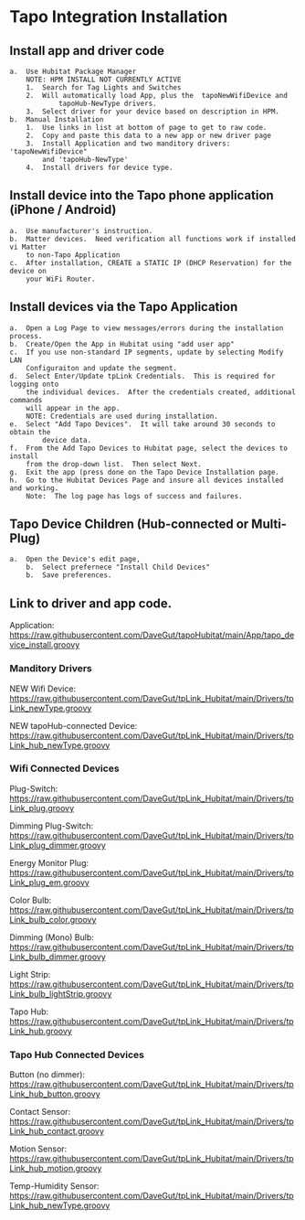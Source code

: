 # Tapo Integration Installation

## Install app and driver code
	a.	Use Hubitat Package Manager
 		NOTE: HPM INSTALL NOT CURRENTLY ACTIVE
 		1.	Search for Tag Lights and Switches
   		2.	Will automatically load App, plus the  tapoNewWifiDevice and 
     			tapoHub-NewType drivers.
	 	3.	Select driver for your device based on description in HPM.
   	b.	Manual Installation
		1.	Use links in list at bottom of page to get to raw code.
  		2.	Copy and paste this data to a new app or new driver page
		3.	Install Application and two manditory drivers: 'tapoNewWifiDevice" 
  			and 'tapoHub-NewType'
  		4.	Install drivers for device type.
    
## Install device into the Tapo phone application (iPhone / Android)
	a.	Use manufacturer's instruction.
 	b.	Matter devices.  Need verification all functions work if installed vi Matter 
  		to non-Tapo Application
  	c.	After installation, CREATE a STATIC IP (DHCP Reservation) for the device on 
   		your WiFi Router.

## Install devices via the Tapo Application
	a.	Open a Log Page to view messages/errors during the installation process.
 	b.	Create/Open the App in Hubitat using "add user app"
 	c.	If you use non-standard IP segments, update by selecting Modify LAN
  		Configuraiton and update the segment.
	d.	Select Enter/Update tpLink Credentials.  This is required for logging onto
 		the individual devices.  After the credentials created, additional commands
   		will appear in the app.
	 	NOTE: Credentials are used during installation.
   	e.	Select "Add Tapo Devices".  It will take around 30 seconds to obtain the 
    		device data.
	f.	From the Add Tapo Devices to Hubitat page, select the devices to install 
 		from the drop-down list.  Then select Next.
   	g.	Exit the app (press done on the Tapo Device Installation page.
	h.	Go to the Hubitat Devices Page and insure all devices installed and working.
 		Note:  The log page has logs of success and failures.
   ## Tapo Device Children (Hub-connected or Multi-Plug)
   	a.	Open the Device's edit page,
    	b.	Select prefernece "Install Child Devices"
    	b.	Save preferences.

## Link to driver and app code.

  Application: https://raw.githubusercontent.com/DaveGut/tapoHubitat/main/App/tapo_device_install.groovy

  ### Manditory Drivers

  NEW Wifi Device: https://raw.githubusercontent.com/DaveGut/tpLink_Hubitat/main/Drivers/tpLink_newType.groovy
  
  NEW tapoHub-connected Device: https://raw.githubusercontent.com/DaveGut/tpLink_Hubitat/main/Drivers/tpLink_hub_newType.groovy

  ### Wifi Connected Devices
  
  Plug-Switch: https://raw.githubusercontent.com/DaveGut/tpLink_Hubitat/main/Drivers/tpLink_plug.groovy

  Dimming Plug-Switch: https://raw.githubusercontent.com/DaveGut/tpLink_Hubitat/main/Drivers/tpLink_plug_dimmer.groovy

  Energy Monitor Plug: https://raw.githubusercontent.com/DaveGut/tpLink_Hubitat/main/Drivers/tpLink_plug_em.groovy

  Color Bulb: https://raw.githubusercontent.com/DaveGut/tpLink_Hubitat/main/Drivers/tpLink_bulb_color.groovy

  Dimming (Mono) Bulb: https://raw.githubusercontent.com/DaveGut/tpLink_Hubitat/main/Drivers/tpLink_bulb_dimmer.groovy

  Light Strip: https://raw.githubusercontent.com/DaveGut/tpLink_Hubitat/main/Drivers/tpLink_bulb_lightStrip.groovy

  Tapo Hub: https://raw.githubusercontent.com/DaveGut/tpLink_Hubitat/main/Drivers/tpLink_hub.groovy

  ### Tapo Hub Connected Devices

  Button (no dimmer): https://raw.githubusercontent.com/DaveGut/tpLink_Hubitat/main/Drivers/tpLink_hub_button.groovy

  Contact Sensor: https://raw.githubusercontent.com/DaveGut/tpLink_Hubitat/main/Drivers/tpLink_hub_contact.groovy

  Motion Sensor: https://raw.githubusercontent.com/DaveGut/tpLink_Hubitat/main/Drivers/tpLink_hub_motion.groovy

  Temp-Humidity Sensor: https://raw.githubusercontent.com/DaveGut/tpLink_Hubitat/main/Drivers/tpLink_hub_newType.groovy
  
